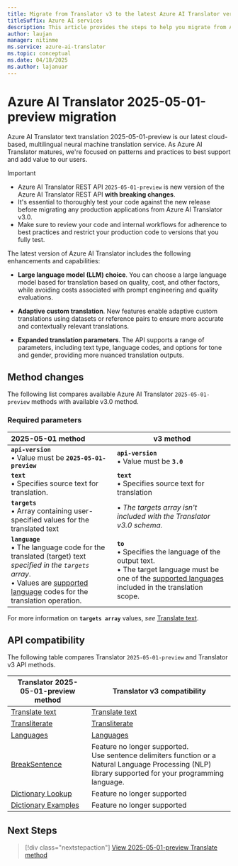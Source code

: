 ```yaml
---
title: Migrate from Translator v3 to the latest Azure AI Translator version.
titleSuffix: Azure AI services
description: This article provides the steps to help you migrate from Azure AI Translator v3 to  2025-05-01-preview Text translation API.
author: laujan
manager: nitinme
ms.service: azure-ai-translator
ms.topic: conceptual
ms.date: 04/18/2025
ms.author: lajanuar
---
```


# Azure AI Translator 2025-05-01-preview migration

Azure AI Translator text translation 2025-05-01-preview is our latest cloud-based, multilingual neural machine translation service. As Azure AI Translator matures, we're focused on patterns and practices to best support and add value to our users.

>[!IMPORTANT]
> * Azure AI Translator REST API `2025-05-01-preview` is new version of the Azure AI Translator REST API **with breaking changes**.
> * It's essential to thoroughly test your code against the new release before migrating any production applications from Azure AI Translator v3.0.
> * Make sure to review your code and internal workflows for adherence to best practices and restrict your production code to versions that you fully test.


The latest version of Azure AI Translator includes the following enhancements and capabilities:

 * **Large language model (LLM) choice**. You can choose a large language model based for translation based on quality, cost, and other factors, while avoiding costs associated with prompt engineering and quality evaluations.

* **Adaptive custom translation**. New features enable adaptive custom translations using datasets or reference pairs to ensure more accurate and contextually relevant translations.

* **Expanded translation parameters**. The API supports a range of parameters, including text type, language codes, and options for tone and gender, providing more nuanced translation outputs.

## Method changes

The following list compares available Azure AI Translator `2025-05-01-preview` methods with available v3.0 method.

### Required parameters

|2025-05-01 method|v3 method|
|:---|---|
|**`api-version`**<br>&bullet; Value must be **`2025-05-01-preview`** |**`api-version`**<br>&bullet; Value must be **`3.0`**|
|**`text`**<br>&bullet; Specifies source text for translation. | **`text`**<br>&bullet; Specifies source text for translation|
|**`targets`**<br>&bullet; Array containing user-specified values for the translated text|&bullet; *The targets array isn't included with the Translator v3.0 schema.*|
|**`language`**<br>&bullet; The language code for the translated (target) text *specified in the `targets` array*. <br> &bullet; Values are [supported language](../../language-support.md) codes for the translation operation.|**`to`**<br>&bullet; Specifies the language of the output text.<br>&bullet; The target language must be one of the [supported languages](../../language-support.md#translation) included in the translation scope.|

For more information on **`targets array`** values, *see* [Translate text](../reference/v4/translate-api.md).

## API compatibility

The following table compares Translator `2025-05-01-preview` and Translator v3 API methods.

|Translator 2025-05-01-preview method|Translator v3 compatibility|
|---|---|
|[Translate text](../reference/v4/translate-api.md)|[Translate text](../reference/v3/translate.md)|
|[Transliterate](../reference/v4/transliterate-api.md)|[Transliterate](../reference/v3/transliterate.md)|
|[Languages](../reference/v4/get-languages.md)|[Languages](../reference/v3/languages.md)|
[BreakSentence](../reference/v3/break-sentence.md)|Feature no longer supported.<br>Use sentence delimiters function or a Natural Language Processing (NLP) library supported for your programming language.|
[Dictionary Lookup](../reference/v3/dictionary-lookup.md)|Feature no longer supported|
|[Dictionary Examples](../reference/v3/dictionary-examples.md)|Feature no longer supported|


## Next Steps

> [!div class="nextstepaction"]
> [View 2025-05-01-preview Translate method](../reference/v4/translate-api.md)
